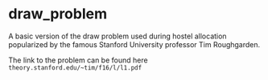 # draw_problem

A basic version of the draw problem used during hostel allocation popularized by the famous Stanford University professor Tim Roughgarden.

The link to the problem can be found here `theory.stanford.edu/~tim/f16/l/l1.pdf`

